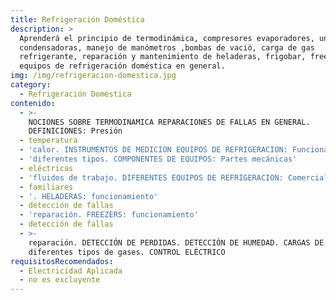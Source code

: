 ```yaml
---
title: Refrigeración Doméstica
description: >
  Aprenderá el principio de termodinámica, compresores evaporadores, unidades
  condensadoras, manejo de manómetros ,bombas de vació, carga de gas
  refrigerante, reparación y mantenimiento de heladeras, frigobar, freezers,
  equipos de refrigeración doméstica en general.
img: /img/refrigeracion-domestica.jpg
category:
  - Refrigeración Doméstica
contenido:
  - >-
    NOCIONES SOBRE TERMODINAMICA REPARACIONES DE FALLAS EN GENERAL.
    DEFINICIONES: Presión
  - temperatura
  - 'calor. INSTRUMENTOS DE MEDICION EQUIPOS DE REFRIGERACION: Funcionamiento'
  - 'diferentes tipos. COMPONENTES DE EQUIPOS: Partes mecánicas'
  - eléctricas
  - 'fluidos de trabajo. DIFERENTES EQUIPOS DE REFRIGERACION: Comerciales'
  - familiares
  - '. HELADERAS: funcionamiento'
  - detección de fallas
  - 'reparación. FREEZERS: funcionamiento'
  - detección de fallas
  - >-
    reparación. DETECCIÓN DE PERDIDAS. DETECCIÓN DE HUMEDAD. CARGAS DE GAS:
    diferentes tipos de gases. CONTROL ELÉCTRICO
requisitosRecomendados:
  - Electricidad Aplicada
  - no es excluyente
---
```


